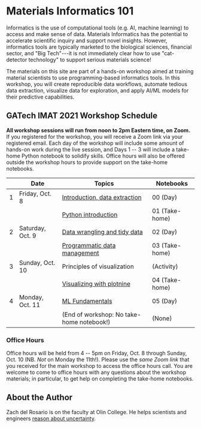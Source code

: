 # Materials Informatics 101

Informatics is the use of computational tools (e.g. AI, machine learning) to access and make sense of data. Materials Informatics has the potential to accelerate scientific inquiry and support novel insights. However, informatics tools are typically marketed to the biological sciences, financial sector, and "Big Tech"---it is not immediately clear how to use "cat-detector technology" to support serious materials science!

The materials on this site are part of a hands-on workshop aimed at training material scientists to use programming-based informatics tools. In this workshop, you will create reproducible data workflows, automate tedious data extraction, visualize data for exploration, and apply AI/ML models for their predictive capabilities.

## GATech IMAT 2021 Workshop Schedule

**All workshop sessions will run from noon to 2pm Eastern time, on Zoom.** If
you registered for the workshop, you will receive a Zoom link via your
registered email. Each day of the workshop will include some amount of hands-on
work during the live session, and Days 1 -- 3 will include a take-home Python
notebook to solidify skills. Office hours will also be offered outside the
workshop hours to provide support on the take-home notebooks.

|   | Date             | Topics                                         | Notebooks      |
|---|------------------|------------------------------------------------|----------------|
| 1 | Friday, Oct. 8   | [Introduction, data extraction](00-extraction) | 00 (Day)       |
|   |                  | [Python introduction](01-python)               | 01 (Take-home) |
| 2 | Saturday, Oct. 9 | [Data wrangling and tidy data](02-tidy)        | 02 (Day)       |
|   |                  | [Programmatic data management](03-data)        | 03 (Take-home) |
| 3 | Sunday, Oct. 10  | Principles of visualization                    | (Activity)     |
|   |                  | [Visualizing with plotnine](04-vis)            | 04 (Take-home) |
| 4 | Monday, Oct. 11  | [ML Fundamentals](05-ml)                       | 05 (Day)       |
|   |                  | (End of workshop: No take-home notebook!)      | (None)         |

### Office Hours

Office hours will be held from 4 -- 5pm on Friday, Oct. 8 through Sunday, Oct.
10 (NB. *Not* on Monday the 11th!). Please use the *same Zoom link* that you
received for the main workshop to access the office hours call. You are welcome
to come to office hours with any questions about the workshop materials; in
particular, to get help on completing the take-home notebooks.

## About the Author

Zach del Rosario is on the faculty at Olin College. He helps scientists and engineers [reason about uncertainty](https://www.zdelrosario.com/).
